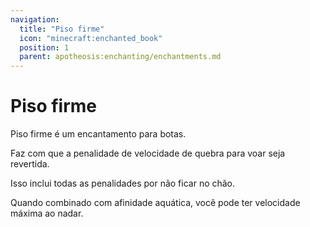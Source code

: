 ```yaml
---
navigation:
  title: "Piso firme"
  icon: "minecraft:enchanted_book"
  position: 1
  parent: apotheosis:enchanting/enchantments.md
---
```


# Piso firme

<Color id="blue">Piso firme</Color> é um encantamento para botas.

Faz com que a penalidade de velocidade de quebra para voar seja revertida.

Isso inclui todas as penalidades por não ficar no chão.

Quando combinado com <Color id="blue">afinidade aquática</Color>, você pode ter velocidade máxima ao nadar.

